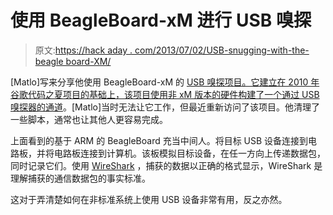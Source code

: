 # 使用 BeagleBoard-xM 进行 USB 嗅探

> 原文:[https://hack aday . com/2013/07/02/USB-snugging-with-the-beagle board-XM/](https://hackaday.com/2013/07/02/usb-sniffing-with-the-beagleboard-xm/)

[Matlo]写来分享他使用 BeagleBoard-xM 的 [USB 嗅探项目。它建立在 2010 年谷歌代码之夏项目的基础上，该项目使用非 xM 版本的硬件](http://blog.gimx.fr/?p=604)[构建了一个通过 USB 嗅探器的通道](http://www.elinux.org/BeagleBoard/GSoC/2010_Projects/USBSniffer)。[Matlo]当时无法让它工作，但最近重新访问了该项目。他清理了一些脚本，通常也让其他人更容易完成。

上面看到的基于 ARM 的 BeagleBoard 充当中间人。将目标 USB 设备连接到电路板，并将电路板连接到计算机。该板模拟目标设备，在任一方向上传递数据包，同时记录它们。使用 [WireShark](http://www.wireshark.org/) ，捕获的数据以正确的格式显示，WireShark 是理解捕获的通信数据包的事实标准。

这对于弄清楚如何在非标准系统上使用 USB 设备非常有用，反之亦然。